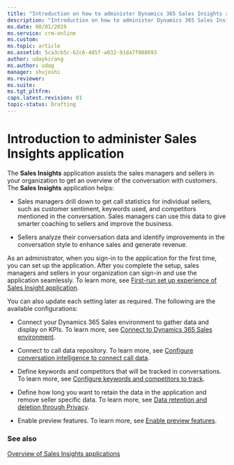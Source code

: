 ```yaml
---
title: "Introduction on how to administer Dynamics 365 Sales Insights application | MicrosoftDocs"
description: "Introduction on how to administer Dynamics 365 Sales Insights application"
ms.date: 08/01/2019
ms.service: crm-online
ms.custom: 
ms.topic: article
ms.assetid: 5ca3cb5c-62c6-4d5f-a032-91da7f088693
author: udaykirang
ms.author: udag
manager: shujoshi
ms.reviewer: 
ms.suite: 
ms.tgt_pltfrm: 
caps.latest.revision: 01
topic-status: Drafting
---
```


# Introduction to administer Sales Insights application

The **Sales Insights** application assists the sales managers and sellers in your organization to get an overview of the conversation with customers. The **Sales Insights** application helps:

-	Sales managers drill down to get call statistics for individual sellers, such as customer sentiment, keywords used, and competitors mentioned in the conversation. Sales managers can use this data to give smarter coaching to sellers and improve the business.

-	Sellers analyze their conversation data and identify improvements in the conversation style to enhance sales and generate revenue.

As an administrator, when you sign-in to the application for the first time, you can set up the application. After you complete the setup, sales managers and sellers in your organization can sign-in and use the application seamlessly. To learn more, see [First-run set up experience of Sales Insight application](fre-setup-sales-insight-app.md).

You can also update each setting later as required. The following are the available configurations:

-	Connect your Dynamics 365 Sales environment to gather data and display on KPIs. To learn more, see [Connect to Dynamics 365 Sales environment](connect-dynamics365-sales-environment.md).

-	Connect to call data repository. To learn more, see [Configure conversation intelligence to connect call data](configure-conversation-intelligence-call-data.md).

-	Define keywords and competitors that will be tracked in conversations. To learn more, see [Configure keywords and competitors to track](configure-keywords-competitors.md).

-	Define how long you want to retain the data in the application and remove seller specific data. To learn more, see [Data retention and deletion through Privacy](data-retention-deletion-policy.md).

-	Enable preview features. To learn more, see [Enable preview features](enable-preview-features-sales-insights-app.md).

### See also

[Overview of Sales Insights applications](../sales/dynamics365-sales-insights-app.md)
